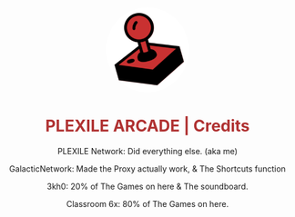 
<p align="center">
<kbd>
<img style="border-radius:50%" height="150px" src="/images/plexilearcade.png">
</kbd>
</p>
<h1 align="center" style="color: #b03232;">PLEXILE ARCADE | Credits</h1>
<p align="center">PLEXILE Network: Did everything else. (aka me)</p>
<p align="center">GalacticNetwork: Made the Proxy actually work, & The Shortcuts function</p>
<p align="center">3kh0: 20% of The Games on here & The soundboard.</p>
<p align="center">Classroom 6x: 80% of The Games on here.</p>
